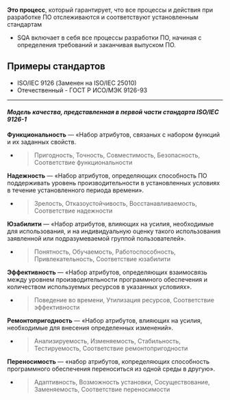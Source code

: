 **Это процесс**, который гарантирует, что все процессы и действия при разработке ПО отслеживаются и соответствуют установленным стандартам
- SQA включает в себя все процессы разработки ПО, начиная с определения требований и заканчивая выпуском ПО.

## Примеры стандартов

- ISO/IEC 9126 (Заменен на ISO/IEC 25010)
- Отечественный - ГОСТ Р ИСО/МЭК 9126-93

****
#### ***Модель качества, представленная в первой части стандарта ISO/IEC 9126-1***


**Функциональность** — «Набор атрибутов, связаных с набором функций и их заданных свойств.
 - > Пригодность, Точность, Совместимость, Безопасность, Соответствие функциональности

**Надежность** — «Набор атрибутов, определяющих способность ПО поддерживать уровень производительности в установленных условиях в течение установленного периода времени».
 - > Зрелость, Отказоустойчивость, Восстанавливаемость, Соответствие надежности

**Юзабилити** — «Набор атрибутов, влияющих на усилия, необходимые для использования, и на индивидуальную оценку такого использования заявленной или подразумеваемой группой пользователей».
 - > Понятность, Обучаемость, Работоспособность, Привлекательность, Соответствие юзабилити

**Эффективность** — «Набор атрибутов, определяющих взаимосвязь между уровнем производительности программного обеспечения и количеством используемых ресурсов в указанных условиях».
 - > Поведение во времени, Утилизация ресурсов, Соответствие эффективности

**Ремонтопригодность** — «Набор атрибутов, влияющих на усилия, необходимые для внесения определенных изменений».
 - > Анализируемость, Изменяемость, Стабильность, Тестируемость, Соответствие ремонтопригодности

**Переносимость** — «набор атрибутов, копределяющих способность программного обеспечения переноситься из одной среды в другую».
 - > Адаптивность, Возможность установки, Сосуществование, Заменяемость, Соответствие переносимости